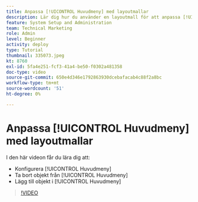 ```yaml
---
title: Anpassa [!UICONTROL Huvudmeny] med layoutmallar
description: Lär dig hur du använder en layoutmall för att anpassa [!UICONTROL Huvudmeny].
feature: System Setup and Administration
team: Technical Marketing
role: Admin
level: Beginner
activity: deploy
type: Tutorial
thumbnail: 335073.jpeg
kt: 8760
exl-id: 5fa4e251-fcf3-41a4-be50-f0302a481358
doc-type: video
source-git-commit: 650e4d346e1792863930dcebafacab4c88f2a8bc
workflow-type: tm+mt
source-wordcount: '51'
ht-degree: 0%

---
```


# Anpassa [!UICONTROL Huvudmeny] med layoutmallar

I den här videon får du lära dig att:

* Konfigurera [!UICONTROL Huvudmeny]
* Ta bort objekt från [!UICONTROL Huvudmeny]
* Lägg till objekt i [!UICONTROL Huvudmeny]


>[!VIDEO](https://video.tv.adobe.com/v/335073/?quality=12&learn=on)
